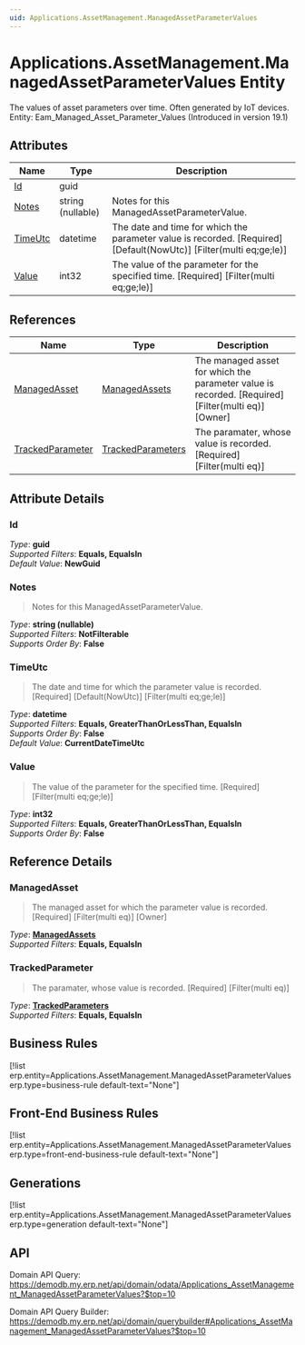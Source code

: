 ```yaml
---
uid: Applications.AssetManagement.ManagedAssetParameterValues
---
```

# Applications.AssetManagement.ManagedAssetParameterValues Entity

The values of asset parameters over time. Often generated by IoT devices. Entity: Eam_Managed_Asset_Parameter_Values (Introduced in version 19.1)

## Attributes

| Name | Type | Description |
| ---- | ---- | --- |
| [Id](Applications.AssetManagement.ManagedAssetParameterValues.md#id) | guid |  
| [Notes](Applications.AssetManagement.ManagedAssetParameterValues.md#notes) | string (nullable) | Notes for this ManagedAssetParameterValue. 
| [TimeUtc](Applications.AssetManagement.ManagedAssetParameterValues.md#timeutc) | datetime | The date and time for which the parameter value is recorded. [Required] [Default(NowUtc)] [Filter(multi eq;ge;le)] 
| [Value](Applications.AssetManagement.ManagedAssetParameterValues.md#value) | int32 | The value of the parameter for the specified time. [Required] [Filter(multi eq;ge;le)] 

## References

| Name | Type | Description |
| ---- | ---- | --- |
| [ManagedAsset](Applications.AssetManagement.ManagedAssetParameterValues.md#managedasset) | [ManagedAssets](Applications.AssetManagement.ManagedAssets.md) | The managed asset for which the parameter value is recorded. [Required] [Filter(multi eq)] [Owner] |
| [TrackedParameter](Applications.AssetManagement.ManagedAssetParameterValues.md#trackedparameter) | [TrackedParameters](Applications.AssetManagement.TrackedParameters.md) | The paramater, whose value is recorded. [Required] [Filter(multi eq)] |


## Attribute Details

### Id

_Type_: **guid**  
_Supported Filters_: **Equals, EqualsIn**  
_Default Value_: **NewGuid**  

### Notes

> Notes for this ManagedAssetParameterValue.

_Type_: **string (nullable)**  
_Supported Filters_: **NotFilterable**  
_Supports Order By_: **False**  

### TimeUtc

> The date and time for which the parameter value is recorded. [Required] [Default(NowUtc)] [Filter(multi eq;ge;le)]

_Type_: **datetime**  
_Supported Filters_: **Equals, GreaterThanOrLessThan, EqualsIn**  
_Supports Order By_: **False**  
_Default Value_: **CurrentDateTimeUtc**  

### Value

> The value of the parameter for the specified time. [Required] [Filter(multi eq;ge;le)]

_Type_: **int32**  
_Supported Filters_: **Equals, GreaterThanOrLessThan, EqualsIn**  
_Supports Order By_: **False**  


## Reference Details

### ManagedAsset

> The managed asset for which the parameter value is recorded. [Required] [Filter(multi eq)] [Owner]

_Type_: **[ManagedAssets](Applications.AssetManagement.ManagedAssets.md)**  
_Supported Filters_: **Equals, EqualsIn**  

### TrackedParameter

> The paramater, whose value is recorded. [Required] [Filter(multi eq)]

_Type_: **[TrackedParameters](Applications.AssetManagement.TrackedParameters.md)**  
_Supported Filters_: **Equals, EqualsIn**  



## Business Rules

[!list erp.entity=Applications.AssetManagement.ManagedAssetParameterValues erp.type=business-rule default-text="None"]

## Front-End Business Rules

[!list erp.entity=Applications.AssetManagement.ManagedAssetParameterValues erp.type=front-end-business-rule default-text="None"]

## Generations

[!list erp.entity=Applications.AssetManagement.ManagedAssetParameterValues erp.type=generation default-text="None"]

## API

Domain API Query:
<https://demodb.my.erp.net/api/domain/odata/Applications_AssetManagement_ManagedAssetParameterValues?$top=10>

Domain API Query Builder:
<https://demodb.my.erp.net/api/domain/querybuilder#Applications_AssetManagement_ManagedAssetParameterValues?$top=10>

